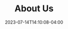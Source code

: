---
title: "About Us"
date: 2023-07-14T14:10:08-04:00
heading : "We believe in being sensitive to every person and every need."
description : "Lasting Connections specializes in empowering seniors to age gracefully in the familiar surroundings of their own home. We offer a broad range of services, from meticulous housekeeping to compassionate personal care, tailored to enhance their comfort and well-being. Our mission is to craft bespoke, long and short-term solutions that echo the unique needs of each client, because to us, every senior deserves a personalized touch in their golden years."
services_title: "Services Offered"
services_offered: ["Bathing/Showering", "Transitional Care", "Light Housekeeping", "Companionship", "Meal Preparation", "Hygiene Assistance", "Assistance with Ambulation", "Medication Reminders", "Toileting/Continence Care"]
---